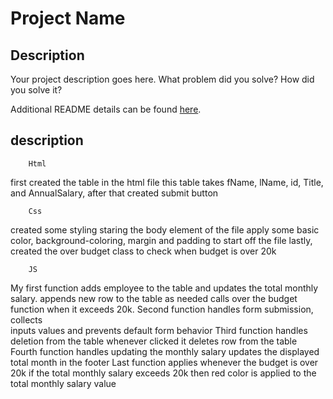 # Project Name



## Description

Your project description goes here. What problem did you solve? How did you solve it?

Additional README details can be found [here](https://github.com/PrimeAcademy/readme-template/blob/master/README.md).


## description 
        Html
first created the table in the html file 
 this table takes fName, lName, id, Title, and AnnualSalary, 
after that created submit button


        Css
 created some styling staring the body element of the file 
 apply some basic color, background-coloring, margin and padding to start off the file 
 lastly, created the over budget class to check when budget is over 20k 


        JS 
My first function adds employee to the table and  updates the total monthly salary. 
    appends new row to the table as needed
    calls over the budget function when it exceeds 20k. 
Second function handles form submission, collects   
    inputs values and prevents default form behavior 
Third function handles deletion from the table 
    whenever clicked it deletes row from the table 
Fourth function handles updating the monthly salary 
    updates the displayed total month in the footer 
Last function applies whenever the budget is over 20k 
    if the total monthly salary exceeds 20k then red color is applied to the total monthly salary value 


